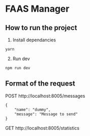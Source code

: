 # FAAS Manager

## How to run the project

1. Install dependancies
```
yarn
```
2. Run dev
```
npm run dev
```

## Format of the request

POST http://localhost:8005/messages
```
{  
    "name": "dummy",
    "message": "Message to send"
}
```

GET http://localhost:8005/statistics
